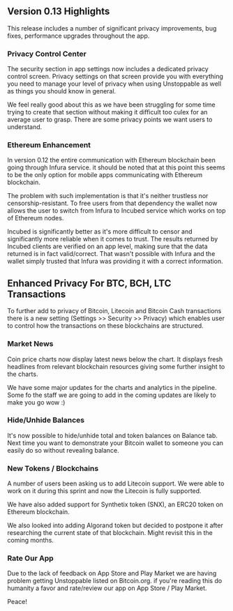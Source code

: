 ## Version 0.13 Highlights

This release includes a number of significant privacy improvements, bug fixes, performance upgrades throughout the app.

### Privacy Control Center

The security section in app settings now includes a dedicated privacy control screen. Privacy settings on that screen provide you with everything you need to manage your level of privacy when using Unstoppable as well as things you should know in general.

We feel really good about this as we have been struggling for some time trying to create that section without making it difficult too culex for an average user to grasp. There are some privacy points we want users to understand.

### Ethereum Enhancement

In version 0.12 the entire communication with Ethereum blockchain been going through Infura service. it should be noted that at this point this seems to be the only option for mobile apps communicating with Ethereum blockchain.

The problem with such implementation is that it's neither trustless nor censorship-resistant. To free users from that dependency the wallet now allows the user to switch from Infura to Incubed service which works on top of Ethereum nodes.

Incubed is significantly better as it's more difficult to censor and significantly more reliable when it comes to trust. The results returned by Incubed clients are verified on an app level, making sure that the data returned is in fact valid/correct. That wasn't possible with Infura and the wallet simply trusted that Infura was providing it with a correct information.

## Enhanced Privacy For BTC, BCH, LTC Transactions

To further add to privacy of Bitcoin, Litecoin and Bitcoin Cash transactions there is a new setting (Settings >> Security >> Privacy) which enables user to control how the transactions on these blockchains are structured.

### Market News

Coin price charts now display latest news below the chart. It displays fresh headlines from relevant blockchain resources giving some further insight to the charts.

We have some major updates for the charts and analytics in the pipeline. Some fo the staff we are going to add in the coming updates are likely to make you go wow :)

### Hide/Unhide Balances

It's now possible to hide/unhide total and token balances on Balance tab. Next time you want to demonstrate your Bitcoin wallet to someone you can easily do so without revealing balance.

### New Tokens / Blockchains

A number of users been asking us to add Litecoin support. We were able to work on it during this sprint and now the Litecoin is fully supported.

We have also added support for Synthetix token (SNX), an ERC20 token on Ethereum blockchain.

We also looked into adding Algorand token but decided to postpone it after researching the current state of that blockchain. Might revisit this in the coming months.

### Rate Our App

Due to the lack of feedback on App Store and Play Market we are having problem getting Unstoppable listed on Bitcoin.org. if you're reading this do humanity a favor and rate/review our app on App Store / Play Market.

Peace!
